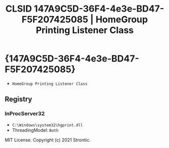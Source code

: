 ﻿---
title: "CLSID 147A9C5D-36F4-4e3e-BD47-F5F207425085 | HomeGroup Printing Listener Class"
excerpt: What is COM-Object CLSID 147A9C5D-36F4-4e3e-BD47-F5F207425085?
---

# {147A9C5D-36F4-4e3e-BD47-F5F207425085}

* `HomeGroup Printing Listener Class`

## Registry


### InProcServer32

* `C:\Windows\system32\hgprint.dll`
* ThreadingModel: `Both`

MIT License. Copyright (c) 2021 Strontic.


